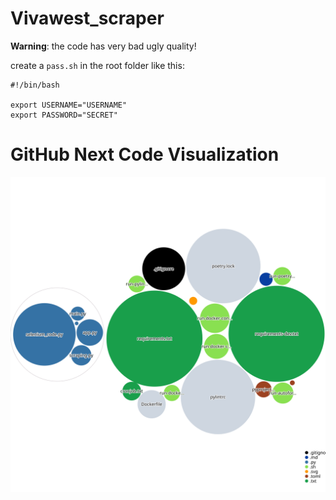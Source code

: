 # Vivawest_scraper

**Warning**: the code has very bad ugly quality!


create a `pass.sh` in the root folder like this:
```shell
#!/bin/bash

export USERNAME="USERNAME"
export PASSWORD="SECRET"
```

# GitHub Next Code Visualization

![Visualization of the codebase](./diagram.svg)